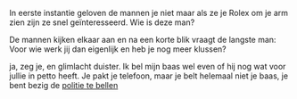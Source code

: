 In eerste instantie geloven de mannen je niet maar als ze je Rolex om je arm
zien zijn ze snel geïnteresseerd. Wie is deze man?

De mannen kijken elkaar aan en na een korte blik vraagt de langste man:
Voor wie werk jij dan eigenlijk en heb je nog meer klussen?

ja, zeg je, en glimlacht duister. Ik bel mijn baas wel even of hij nog wat voor 
jullie in petto heeft. Je pakt je telefoon, maar je belt helemaal niet je baas,
je bent bezig de [politie te bellen](politie/politie.md) 